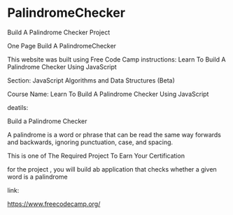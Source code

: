 # PalindromeChecker
Build A Palindrome Checker Project

One Page Build A PalindromeChecker

This website was built using Free Code Camp instructions: Learn To Build A Palindrome Checker Using JavaScript 

Section: JavaScript Algorithms and Data Structures (Beta)

Course Name: Learn To Build A Palindrome Checker Using JavaScript 

deatils:

Build a Palindrome Checker

A palindrome is a word or phrase that can be read the same way forwards and backwards, ignoring punctuation, case, and spacing.

This is one of The Required Project To Earn Your Certification

for the project , you will build ab application that checks whether a given word is a palindrome


link:

https://www.freecodecamp.org/
